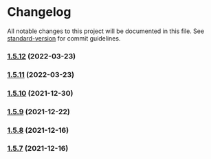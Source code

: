 # Changelog

All notable changes to this project will be documented in this file. See [standard-version](https://github.com/conventional-changelog/standard-version) for commit guidelines.

### [1.5.12](https://github.com/marcelrsoub/react-pic-gallery/compare/v1.5.11...v1.5.12) (2022-03-23)

### [1.5.11](https://github.com/marcelrsoub/react-pic-gallery/compare/v1.5.10...v1.5.11) (2022-03-23)

### [1.5.10](https://github.com/marcelrsoub/react-pic-gallery/compare/v1.5.9...v1.5.10) (2021-12-30)

### [1.5.9](https://github.com/marcelrsoub/react-pic-gallery/compare/v1.5.8...v1.5.9) (2021-12-22)

### [1.5.8](https://github.com/marcelrsoub/react-pic-gallery/compare/v1.5.7...v1.5.8) (2021-12-16)

### [1.5.7](https://github.com/marcelrsoub/react-pic-gallery/compare/v1.3.9...v1.5.7) (2021-12-16)
